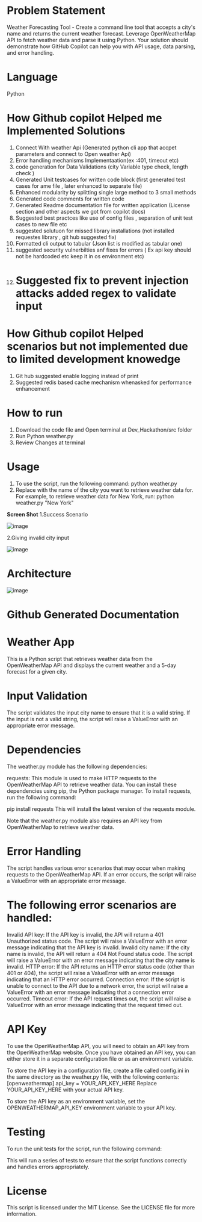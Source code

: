 # Problem Statement
Weather Forecasting Tool - Create a command line tool that accepts a city's name and returns the current weather forecast. Leverage OpenWeatherMap API to fetch weather data and parse it using Python. Your solution should demonstrate how GitHub Copilot can help you with API usage, data parsing, and error handling.

# Language
Python

# How Github copilot Helped me Implemented Solutions
 1. Connect With weather Api (Generated python cli app that accpet parameters and connect to Open weather Api)
 2. Error handling mechanisms Implementaation(ex :401, timeout etc)
 3. code generation for Data Validations (city Variable type check, length check )
 4. Generated Unit testcases for written code block (first generated test cases for ame file , later enhanced to separate file)
 5. Enhanced modularity by splitting single large method to 3 small methods
 6. Generated code comments for written code
 7. Generated Readme documentation file for written application (License section and other aspects we got from copilot docs)
 8. Suggested best practces like use of config files , separation of unit test cases to new file etc
 9. suggested solutuon for missed library installations (not installed requestes library , git hub suggested fix)
 10. Formatted cli output to tabular (Json list is modified as tabular one)
 11. suggested security vulnerbilties anf fixes for errors ( Ex api key should not be hardcoded etc keep it in os environment etc)
 12.  # Suggested fix to prevent injection attacks added regex to validate input

# How Github copilot Helped scenarios but not implemented due to limited development knowedge

1. Git hub suggested enable logging instead of print
2. Suggested redis based cache mechanism whenasked for performance enhancement


 # How to run

 1. Download the code file and Open terminal at Dev_Hackathon/src folder
 2. Run Python weather.py <cityname as parameter>
 3. Review Changes at terminal

# Usage
1. To use the script, run the following command: 
python weather.py <city>
2. Replace <city> with the name of the city you want to retrieve weather data for.
For example, to retrieve weather data for New York, run:
python weather.py "New York"

**Screen Shot**
1.Success Scenario

![image](https://github.com/Fastest-Coder-First/Dev_Hackathon/assets/36884631/46555ad7-2893-405c-a652-fcd9d341c993)

2.Giving invalid city input

![image](https://github.com/Fastest-Coder-First/Dev_Hackathon/assets/36884631/e88cf343-52ac-47ab-8f74-9441b75a972f)

# Architecture 

![image](https://github.com/Fastest-Coder-First/Dev_Hackathon/assets/36884631/e4da91a0-e223-4451-b8ed-14d009e97d18)

# Github Generated Documentation
# Weather App
This is a Python script that retrieves weather data from the OpenWeatherMap API and displays the current weather and a 5-day forecast for a given city.

# Input Validation
The script validates the input city name to ensure that it is a valid string. If the input is not a valid string, the script will raise a ValueError with an appropriate error message.

# Dependencies
The weather.py module has the following dependencies:

requests: This module is used to make HTTP requests to the OpenWeatherMap API to retrieve weather data.
You can install these dependencies using pip, the Python package manager. To install requests, run the following command:

pip install requests
This will install the latest version of the requests module.

Note that the weather.py module also requires an API key from OpenWeatherMap to retrieve weather data.

# Error Handling
The script handles various error scenarios that may occur when making requests to the OpenWeatherMap API. If an error occurs, the script will raise a ValueError with an appropriate error message.

# The following error scenarios are handled:

Invalid API key: If the API key is invalid, the API will return a 401 Unauthorized status code. The script will raise a ValueError with an error message indicating that the API key is invalid.
Invalid city name: If the city name is invalid, the API will return a 404 Not Found status code. The script will raise a ValueError with an error message indicating that the city name is invalid.
HTTP error: If the API returns an HTTP error status code (other than 401 or 404), the script will raise a ValueError with an error message indicating that an HTTP error occurred.
Connection error: If the script is unable to connect to the API due to a network error, the script will raise a ValueError with an error message indicating that a connection error occurred.
Timeout error: If the API request times out, the script will raise a ValueError with an error message indicating that the request timed out.

# API Key
To use the OpenWeatherMap API, you will need to obtain an API key from the OpenWeatherMap website. Once you have obtained an API key, you can either store it in a separate configuration file or as an environment variable.

To store the API key in a configuration file, create a file called config.ini in the same directory as the weather.py file, with the following contents:
[openweathermap]
api_key = YOUR_API_KEY_HERE
Replace YOUR_API_KEY_HERE with your actual API key.

To store the API key as an environment variable, set the OPENWEATHERMAP_API_KEY environment variable to your API key.

# Testing
To run the unit tests for the script, run the following command:

This will run a series of tests to ensure that the script functions correctly and handles errors appropriately.

# License
This script is licensed under the MIT License. See the LICENSE file for more information.
